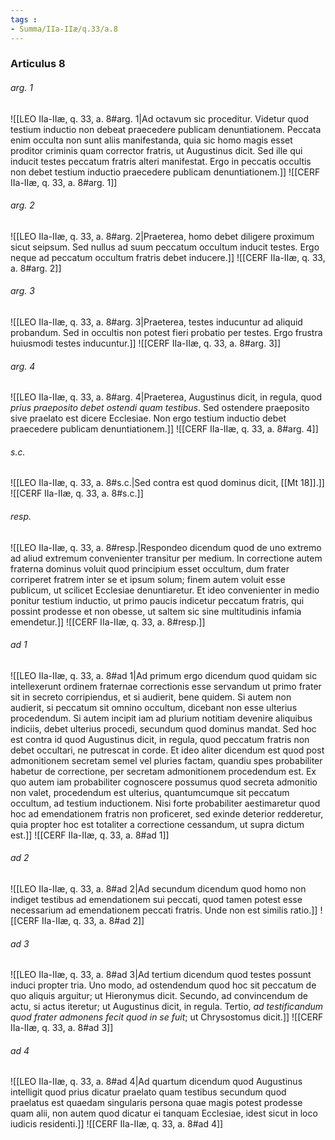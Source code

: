 ```yaml
---
tags : 
- Summa/IIa-IIæ/q.33/a.8
---
```


### Articulus 8

###### arg. 1
![[LEO IIa-IIæ, q. 33, a. 8#arg. 1|Ad octavum sic proceditur. Videtur quod testium inductio non debeat praecedere publicam denuntiationem. Peccata enim occulta non sunt aliis manifestanda, quia sic homo magis esset proditor criminis quam corrector fratris, ut Augustinus dicit. Sed ille qui inducit testes peccatum fratris alteri manifestat. Ergo in peccatis occultis non debet testium inductio praecedere publicam denuntiationem.]]
![[CERF IIa-IIæ, q. 33, a. 8#arg. 1]]

###### arg. 2
![[LEO IIa-IIæ, q. 33, a. 8#arg. 2|Praeterea, homo debet diligere proximum sicut seipsum. Sed nullus ad suum peccatum occultum inducit testes. Ergo neque ad peccatum occultum fratris debet inducere.]]
![[CERF IIa-IIæ, q. 33, a. 8#arg. 2]]

###### arg. 3
![[LEO IIa-IIæ, q. 33, a. 8#arg. 3|Praeterea, testes inducuntur ad aliquid probandum. Sed in occultis non potest fieri probatio per testes. Ergo frustra huiusmodi testes inducuntur.]]
![[CERF IIa-IIæ, q. 33, a. 8#arg. 3]]

###### arg. 4
![[LEO IIa-IIæ, q. 33, a. 8#arg. 4|Praeterea, Augustinus dicit, in regula, quod *prius praeposito debet ostendi quam testibus*. Sed ostendere praeposito sive praelato est dicere Ecclesiae. Non ergo testium inductio debet praecedere publicam denuntiationem.]]
![[CERF IIa-IIæ, q. 33, a. 8#arg. 4]]

###### s.c.
![[LEO IIa-IIæ, q. 33, a. 8#s.c.|Sed contra est quod dominus dicit, [[Mt 18]].]]
![[CERF IIa-IIæ, q. 33, a. 8#s.c.]]

###### resp.
![[LEO IIa-IIæ, q. 33, a. 8#resp.|Respondeo dicendum quod de uno extremo ad aliud extremum convenienter transitur per medium. In correctione autem fraterna dominus voluit quod principium esset occultum, dum frater corriperet fratrem inter se et ipsum solum; finem autem voluit esse publicum, ut scilicet Ecclesiae denuntiaretur. Et ideo convenienter in medio ponitur testium inductio, ut primo paucis indicetur peccatum fratris, qui possint prodesse et non obesse, ut saltem sic sine multitudinis infamia emendetur.]]
![[CERF IIa-IIæ, q. 33, a. 8#resp.]]

###### ad 1
![[LEO IIa-IIæ, q. 33, a. 8#ad 1|Ad primum ergo dicendum quod quidam sic intellexerunt ordinem fraternae correctionis esse servandum ut primo frater sit in secreto corripiendus, et si audierit, bene quidem. Si autem non audierit, si peccatum sit omnino occultum, dicebant non esse ulterius procedendum. Si autem incipit iam ad plurium notitiam devenire aliquibus indiciis, debet ulterius procedi, secundum quod dominus mandat. Sed hoc est contra id quod Augustinus dicit, in regula, quod peccatum fratris non debet occultari, ne putrescat in corde. Et ideo aliter dicendum est quod post admonitionem secretam semel vel pluries factam, quandiu spes probabiliter habetur de correctione, per secretam admonitionem procedendum est. Ex quo autem iam probabiliter cognoscere possumus quod secreta admonitio non valet, procedendum est ulterius, quantumcumque sit peccatum occultum, ad testium inductionem. Nisi forte probabiliter aestimaretur quod hoc ad emendationem fratris non proficeret, sed exinde deterior redderetur, quia propter hoc est totaliter a correctione cessandum, ut supra dictum est.]]
![[CERF IIa-IIæ, q. 33, a. 8#ad 1]]

###### ad 2
![[LEO IIa-IIæ, q. 33, a. 8#ad 2|Ad secundum dicendum quod homo non indiget testibus ad emendationem sui peccati, quod tamen potest esse necessarium ad emendationem peccati fratris. Unde non est similis ratio.]]
![[CERF IIa-IIæ, q. 33, a. 8#ad 2]]

###### ad 3
![[LEO IIa-IIæ, q. 33, a. 8#ad 3|Ad tertium dicendum quod testes possunt induci propter tria. Uno modo, ad ostendendum quod hoc sit peccatum de quo aliquis arguitur; ut Hieronymus dicit. Secundo, ad convincendum de actu, si actus iteretur; ut Augustinus dicit, in regula. Tertio, *ad testificandum quod frater admonens fecit quod in se fuit*; ut Chrysostomus dicit.]]
![[CERF IIa-IIæ, q. 33, a. 8#ad 3]]

###### ad 4
![[LEO IIa-IIæ, q. 33, a. 8#ad 4|Ad quartum dicendum quod Augustinus intelligit quod prius dicatur praelato quam testibus secundum quod praelatus est quaedam singularis persona quae magis potest prodesse quam alii, non autem quod dicatur ei tanquam Ecclesiae, idest sicut in loco iudicis residenti.]]
![[CERF IIa-IIæ, q. 33, a. 8#ad 4]]

